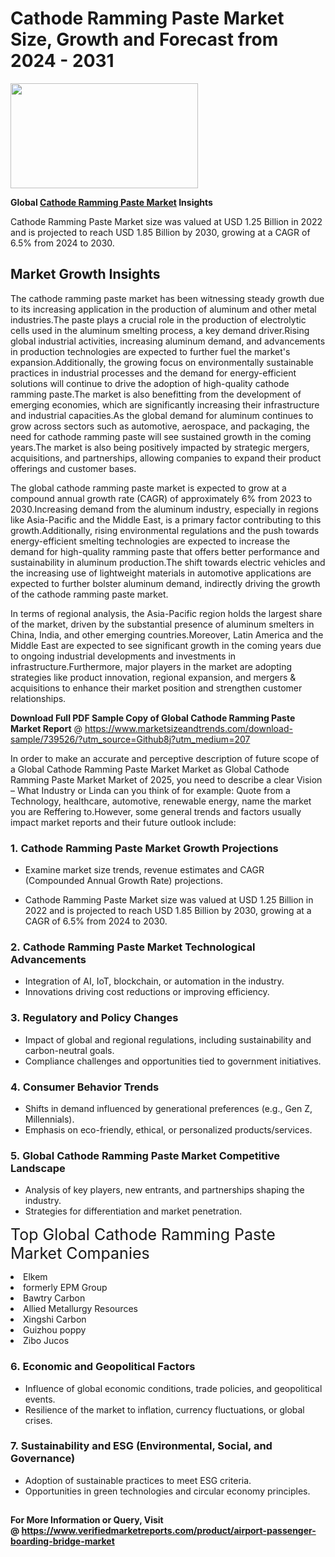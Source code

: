 <H1>Cathode Ramming Paste Market Size, Growth and Forecast from 2024 - 2031</H1><img class="aligncenter size-medium wp-image-584254" src="https://thirdeyenews.in/wp-content/uploads/2024/09/Global-Market-Research-300x168.jpeg" alt="" width="300" height="168" /><p><strong>Global&nbsp;<a href="https://www.marketsizeandtrends.com/download-sample/739526/?utm_source=Github8j?utm_medium=207">Cathode Ramming Paste Market</a> Insights</strong></p><p>Cathode Ramming Paste Market size was valued at USD 1.25 Billion in 2022 and is projected to reach USD 1.85 Billion by 2030, growing at a CAGR of 6.5% from 2024 to 2030.</p><p><h2>Market Growth Insights</h2> <p>The cathode ramming paste market has been witnessing steady growth due to its increasing application in the production of aluminum and other metal industries.The paste plays a crucial role in the production of electrolytic cells used in the aluminum smelting process, a key demand driver.Rising global industrial activities, increasing aluminum demand, and advancements in production technologies are expected to further fuel the market's expansion.Additionally, the growing focus on environmentally sustainable practices in industrial processes and the demand for energy-efficient solutions will continue to drive the adoption of high-quality cathode ramming paste.The market is also benefitting from the development of emerging economies, which are significantly increasing their infrastructure and industrial capacities.As the global demand for aluminum continues to grow across sectors such as automotive, aerospace, and packaging, the need for cathode ramming paste will see sustained growth in the coming years.The market is also being positively impacted by strategic mergers, acquisitions, and partnerships, allowing companies to expand their product offerings and customer bases.</p> <p>The global cathode ramming paste market is expected to grow at a compound annual growth rate (CAGR) of approximately 6% from 2023 to 2030.Increasing demand from the aluminum industry, especially in regions like Asia-Pacific and the Middle East, is a primary factor contributing to this growth.Additionally, rising environmental regulations and the push towards energy-efficient smelting technologies are expected to increase the demand for high-quality ramming paste that offers better performance and sustainability in aluminum production.The shift towards electric vehicles and the increasing use of lightweight materials in automotive applications are expected to further bolster aluminum demand, indirectly driving the growth of the cathode ramming paste market.<p>In terms of regional analysis, the Asia-Pacific region holds the largest share of the market, driven by the substantial presence of aluminum smelters in China, India, and other emerging countries.Moreover, Latin America and the Middle East are expected to see significant growth in the coming years due to ongoing industrial developments and investments in infrastructure.Furthermore, major players in the market are adopting strategies like product innovation, regional expansion, and mergers & acquisitions to enhance their market position and strengthen customer relationships.<p><span class=""><strong>Download Full PDF Sample Copy of Global Cathode Ramming Paste Market Report</strong> @ <a href="https://www.marketsizeandtrends.com/download-sample/739526/?utm_source=Github8j?utm_medium=207" target="_blank">https://www.marketsizeandtrends.com/download-sample/739526/?utm_source=Github8j?utm_medium=207</a></span></p><p>In order to make an accurate and perceptive description of future scope of a Global&nbsp;Cathode Ramming Paste Market Market as Global&nbsp;Cathode Ramming Paste Market Market of 2025, you need to describe a clear Vision &ndash; What Industry or Linda can you think of for example: Quote from a Technology, healthcare, automotive, renewable energy, name the market you are Reffering to.However, some general trends and factors usually impact market reports and their future outlook include:</p><h3>1.&nbsp;<strong>Cathode Ramming Paste Market Growth Projections</strong></h3><ul><li>Examine market size trends, revenue estimates and CAGR (Compounded Annual Growth Rate) projections.</li><li><p>Cathode Ramming Paste Market size was valued at USD 1.25 Billion in 2022 and is projected to reach USD 1.85 Billion by 2030, growing at a CAGR of 6.5% from 2024 to 2030.</p></li></ul><h3>2.&nbsp;<strong>Cathode Ramming Paste Market Technological Advancements</strong></h3><ul><li>Integration of AI, IoT, blockchain, or automation in the industry.</li><li>Innovations driving cost reductions or improving efficiency.</li></ul><h3>3.&nbsp;<strong>Regulatory and Policy Changes</strong></h3><ul><li>Impact of global and regional regulations, including sustainability and carbon-neutral goals.</li><li>Compliance challenges and opportunities tied to government initiatives.</li></ul><h3>4.&nbsp;<strong>Consumer Behavior Trends</strong></h3><ul><li>Shifts in demand influenced by generational preferences (e.g., Gen Z, Millennials).</li><li>Emphasis on eco-friendly, ethical, or personalized products/services.</li></ul><h3>5.&nbsp;<strong>Global Cathode Ramming Paste Market Competitive Landscape</strong></h3><ul><li>Analysis of key players, new entrants, and partnerships shaping the industry.</li><li>Strategies for differentiation and market penetration.</li></ul><p data-pm-slice="1 1 []"><span style="color: inherit; font-family: inherit; font-size: 25px;">Top Global Cathode Ramming Paste Market Companies</span></p><div class="" data-test-id=""><p><li>Elkem</li><li> formerly EPM Group</li><li> Bawtry Carbon</li><li> Allied Metallurgy Resources</li><li> Xingshi Carbon</li><li> Guizhou poppy</li><li> Zibo Jucos</li></p></div><h3>6.&nbsp;<strong>Economic and Geopolitical Factors</strong></h3><ul><li>Influence of global economic conditions, trade policies, and geopolitical events.</li><li>Resilience of the market to inflation, currency fluctuations, or global crises.</li></ul><h3>7.&nbsp;<strong>Sustainability and ESG (Environmental, Social, and Governance)</strong></h3><ul><li>Adoption of sustainable practices to meet ESG criteria.</li><li>Opportunities in green technologies and circular economy principles.</li></ul><h2><strong style="font-size: 14px;">For More Information or Query, Visit @&nbsp;</strong><a style="background-color: #ffffff; font-size: 14px;" href="https://www.marketsizeandtrends.com/report/cathode-ramming-paste-market/" target="_blank">https://www.verifiedmarketreports.com/product/airport-passenger-boarding-bridge-market</a></h2>